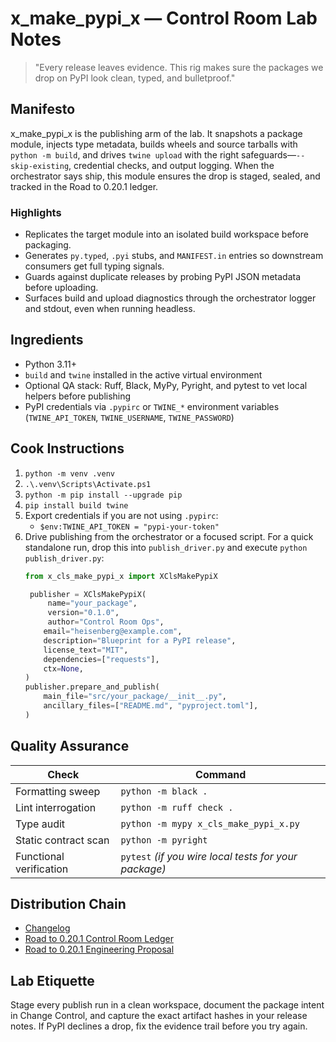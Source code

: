 # x_make_pypi_x — Control Room Lab Notes

> "Every release leaves evidence. This rig makes sure the packages we drop on PyPI look clean, typed, and bulletproof."

## Manifesto
x_make_pypi_x is the publishing arm of the lab. It snapshots a package module, injects type metadata, builds wheels and source tarballs with `python -m build`, and drives `twine upload` with the right safeguards—`--skip-existing`, credential checks, and output logging. When the orchestrator says ship, this module ensures the drop is staged, sealed, and tracked in the Road to 0.20.1 ledger.

### Highlights
- Replicates the target module into an isolated build workspace before packaging.
- Generates `py.typed`, `.pyi` stubs, and `MANIFEST.in` entries so downstream consumers get full typing signals.
- Guards against duplicate releases by probing PyPI JSON metadata before uploading.
- Surfaces build and upload diagnostics through the orchestrator logger and stdout, even when running headless.

## Ingredients
- Python 3.11+
- `build` and `twine` installed in the active virtual environment
- Optional QA stack: Ruff, Black, MyPy, Pyright, and pytest to vet local helpers before publishing
- PyPI credentials via `.pypirc` or `TWINE_*` environment variables (`TWINE_API_TOKEN`, `TWINE_USERNAME`, `TWINE_PASSWORD`)

## Cook Instructions
1. `python -m venv .venv`
2. `.\.venv\Scripts\Activate.ps1`
3. `python -m pip install --upgrade pip`
4. `pip install build twine`
5. Export credentials if you are not using `.pypirc`:
   - `$env:TWINE_API_TOKEN = "pypi-your-token"`
6. Drive publishing from the orchestrator or a focused script. For a quick standalone run, drop this into `publish_driver.py` and execute `python publish_driver.py`:
   ```python
   from x_cls_make_pypi_x import XClsMakePypiX

    publisher = XClsMakePypiX(
        name="your_package",
        version="0.1.0",
        author="Control Room Ops",
       email="heisenberg@example.com",
       description="Blueprint for a PyPI release",
       license_text="MIT",
       dependencies=["requests"],
       ctx=None,
   )
   publisher.prepare_and_publish(
       main_file="src/your_package/__init__.py",
       ancillary_files=["README.md", "pyproject.toml"],
   )
   ```

## Quality Assurance
| Check | Command |
| --- | --- |
| Formatting sweep | `python -m black .`
| Lint interrogation | `python -m ruff check .`
| Type audit | `python -m mypy x_cls_make_pypi_x.py`
| Static contract scan | `python -m pyright`
| Functional verification | `pytest` *(if you wire local tests for your package)*

## Distribution Chain
- [Changelog](./CHANGELOG.md)
- [Road to 0.20.1 Control Room Ledger](../x_0_make_all_x/Change%20Control/0.20.1/Road%20to%200.20.1%20Engineering%20Proposal.md)
- [Road to 0.20.1 Engineering Proposal](../x_0_make_all_x/Change%20Control/0.20.1/Road%20to%200.20.1%20Engineering%20Proposal.md)

## Lab Etiquette
Stage every publish run in a clean workspace, document the package intent in Change Control, and capture the exact artifact hashes in your release notes. If PyPI declines a drop, fix the evidence trail before you try again.
